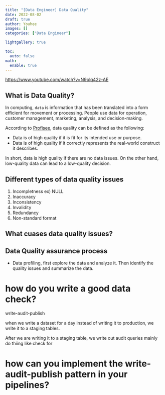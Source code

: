 ```yaml
---
title: "[Data Engineer] Data Quality"
date: 2022-08-02
draft: true
author: Youhee
images: []
categories: ["Data Engineer"]

lightgallery: true

toc:
  auto: false
math:
  enable: true
---
```


https://www.youtube.com/watch?v=N9olq42z-AE

## What is Data Quality?

In computing, `data` is information that has been translated into a form efficient for movement or processing. People use data for operation, customer management, marketing, analysis, and decision-making. 


According to [Profisee](https://profisee.com/data-quality-what-why-how-who/), data quality can be defined as the following:

* Data is of high quality if it is fit for its intended use or purpose.
* Data is of high quality if it correctly represents the real-world construct it describes. 


In short, data is high quality if there are no data issues. On the other hand, low-quality data can lead to a low-quality decision. 


## Different types of data quality issues

1. Incompletness ex) NULL 
2. Inaccuracy
3. Inconsistency
4. Invalidity 
5. Redundancy 
6. Non-standard format

## What cuases data quality issues?


## Data Quality assurance process
* Data profiling, first explore the data and analyze it. Then identify the quality issues and summarize the data. 


# how do you write a good data check?
write-audit-publish 

when we write a dataset for a day instead of writing it to production, we write it to a staging tables. 

After we are writing it to a staging table, we write out audit queries mainly do thiing like check for 





# how can you implement the write-audit-publish pattern in your pipelines?



